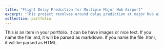 ```yaml
---
title: "Flight Delay Prediction for Multiple Major Hub Airport"
excerpt: "This project revolves around delay prediction at major hub airports, integrating spatial correlations among multipleairports, including air traffic flow, geographic distances, and the temporal characteristics of each airport.It predicts the potential future delay durations of each airport, providing critical situational information forair traffic management systems. In this project, a Granger causality self-correcting spatial correlation extractionmodule was designed, utilizing graph convolution for spatial correlation modeling. Subsequently, spatialcorrelations and temporal features are integrated in a GRU model to predict future delays. The project wasintegrated into the East China Air Traffic Management Bureau’s system. During the landing of TyphoonChanthu in Shanghai in 2021, the system accurately predicted delays at eight major hub airports includingShanghai, Zhengzhou, and Chengdu, achieving a prediction accuracy rate of 89%. <br/><img src='/images/Flight_delay.png'>"
collection: portfolio
---
```


This is an item in your portfolio. It can be have images or nice text. If you name the file .md, it will be parsed as markdown. If you name the file .html, it will be parsed as HTML. 
